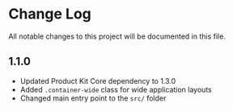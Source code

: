 # Change Log

All notable changes to this project will be documented in this file.

## 1.1.0

- Updated Product Kit Core dependency to 1.3.0
- Added `.container-wide` class for wide application layouts
- Changed main entry point to the `src/` folder
